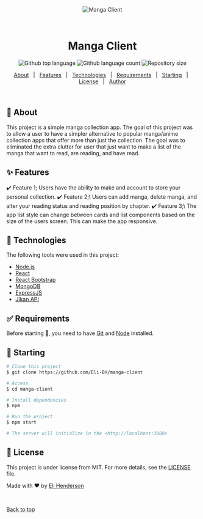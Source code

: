 <div align="center" id="top"> 
  <img src="./.github/app.gif" alt="Manga Client" />

&#xa0;

  <!-- <a href="https://yourmanga.herokuapp.com">Demo</a> -->
</div>

<h1 align="center">Manga Client</h1>

<p align="center">
  <img alt="Github top language" src="https://img.shields.io/github/languages/top/Eli-BH/manga-list-client?color=56BEB8">

  <img alt="Github language count" src="https://img.shields.io/github/languages/count/Eli-BH/manga-list-client?color=56BEB8">

  <img alt="Repository size" src="https://img.shields.io/github/repo-size/Eli-BH/manga-list-client?color=56BEB8">


  <!-- <img alt="Github issues" src="https://img.shields.io/github/issues/{{YOUR_GITHUB_USERNAME}}/manga-client?color=56BEB8" /> -->

  <!-- <img alt="Github forks" src="https://img.shields.io/github/forks/{{YOUR_GITHUB_USERNAME}}/manga-client?color=56BEB8" /> -->

  <!-- <img alt="Github stars" src="https://img.shields.io/github/stars/{{YOUR_GITHUB_USERNAME}}/manga-client?color=56BEB8" /> -->
</p>

<!-- Status -->

<!-- <h4 align="center">
	🚧  Manga Client 🚀 Under construction...  🚧
</h4>

<hr> -->

<p align="center">
  <a href="#dart-about">About</a> &#xa0; | &#xa0; 
  <a href="#sparkles-features">Features</a> &#xa0; | &#xa0;
  <a href="#rocket-technologies">Technologies</a> &#xa0; | &#xa0;
  <a href="#white_check_mark-requirements">Requirements</a> &#xa0; | &#xa0;
  <a href="#checkered_flag-starting">Starting</a> &#xa0; | &#xa0;
  <a href="#memo-license">License</a> &#xa0; | &#xa0;
  <a href="https://github.com/Eli-BH" target="_blank">Author</a>
</p>

<br>

## :dart: About

This project is a simple manga collection app.
The goal of this project was to allow a user to have a simpler alternative to popular
manga/anime collection apps that offer more than just the collection.
The goal was to eliminated the extra clutter for user that just want to make a list
of the manga that want to read, are reading, and have read.

## :sparkles: Features

:heavy_check_mark: Feature 1; Users have the ability to make and account to store your personal collection.
:heavy_check_mark: Feature 2;\ Users can add manga, delete manga,
and alter your reading status and reading position by chapter.
:heavy_check_mark: Feature 3;\ The app list style can change between cards and list
components based on the size of the users screen. This can make the app responsive.

## :rocket: Technologies

The following tools were used in this project:

- [Node.js](https://nodejs.org/en/)
- [React](https://pt-br.reactjs.org/)
- [React Bootstrap](https://react-bootstrap.github.io/)
- [MongoDB](https://mongodb.github.io/node-mongodb-native/)
- [ExpressJS](https://expressjs.com/)
- [Jikan API](https://jikan.docs.apiary.io/)

## :white_check_mark: Requirements

Before starting :checkered_flag:, you need to have [Git](https://git-scm.com) and [Node](https://nodejs.org/en/) installed.

## :checkered_flag: Starting

```bash
# Clone this project
$ git clone https://github.com/Eli-BH/manga-client

# Access
$ cd manga-client

# Install dependencies
$ npm

# Run the project
$ npm start

# The server will initialize in the <http://localhost:3000>
```

## :memo: License

This project is under license from MIT. For more details, see the [LICENSE](LICENSE.md) file.

Made with :heart: by <a href="https://github.com/Eli-BH" target="_blank">Eli Henderson</a>

&#xa0;

<a href="#top">Back to top</a>

